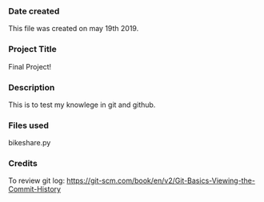 ### Date created
This file was created on may 19th 2019.

### Project Title
Final Project!

### Description
This is to test my knowlege in git and github.

### Files used
bikeshare.py


### Credits
To review git log: https://git-scm.com/book/en/v2/Git-Basics-Viewing-the-Commit-History

